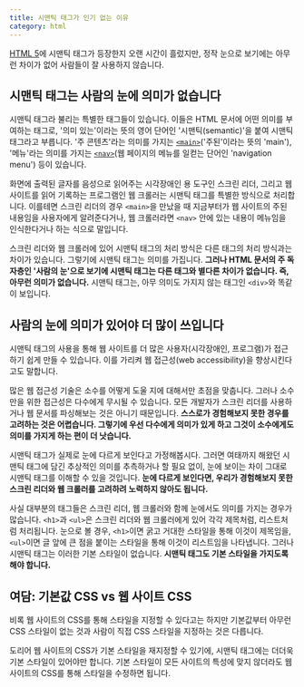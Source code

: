 ```yaml
---
title: 시맨틱 태그가 인기 없는 이유
category: html
---
```


[HTML 5][html5]에 시맨틱 태그가 등장한지 오랜 시간이 흘렀지만, 정작 눈으로 보기에는 아무런 차이가 없어 사람들이 잘 사용하지 않습니다.

## 시맨틱 태그는 사람의 눈에 의미가 없습니다

시맨틱 태그라 불리는 특별한 태그들이 있습니다. 이들은 HTML 문서에 어떤 의미를 부여하는 태그로, '의미 있는'이라는 뜻의 영어 단어인 '시맨틱(semantic)'을 붙여 시맨틱 태그라고 부릅니다. '주 콘텐츠'라는 의미를 가지는 [`<main>`][main-element]('주된'이라는 뜻의 'main'), '메뉴'라는 의미를 가지는 [`<nav>`][nav-element](웹 페이지의 메뉴를 일컫는 단어인 'navigation menu') 등이 있습니다.

화면에 출력된 글자를 음성으로 읽어주는 시각장애인 용 도구인 스크린 리더, 그리고 웹 사이트를 읽어 기록하는 프로그램인 웹 크롤러는 시맨틱 태그를 특별한 방식으로 처리합니다. 이를테면 스크린 리더의 경우 `<main>`을 만났을 때 지금부터가 웹 사이트의 주된 내용임을 사용자에게 알려준다거나, 웹 크롤러라면 `<nav>` 안에 있는 내용이 메뉴임을 인식한다거나 하는 식으로 말입니다.

스크린 리더와 웹 크롤러에 있어 시맨틱 태그의 처리 방식은 다른 태그의 처리 방식과는 차이가 있습니다. 그렇기에 시맨틱 태그는 의미를 가집니다. **그러나 HTML 문서의 주 독자층인 '사람의 눈'으로 보기에 시맨틱 태그는 다른 태그와 별다른 차이가 없습니다. 즉, 아무런 의미가 없습니다.** 시맨틱 태그는, 아무 의미도 가지지 않는 태그인 `<div>`와 똑같이 보입니다.

[html5]: https://developer.mozilla.org/docs/Web/Guide/HTML/HTML5

[main-element]: https://developer.mozilla.org/docs/Web/HTML/Element/main

[nav-element]: https://developer.mozilla.org/docs/Web/HTML/Element/nav

## 사람의 눈에 의미가 있어야 더 많이 쓰입니다

시맨틱 태그의 사용을 통해 웹 사이트를 더 많은 사용자(시각장애인, 프로그램)가 접근하기 쉽게 만들 수 있습니다. 이를 가리켜 웹 접근성(web accessibility)을 향상시킨다고도 말합니다.

많은 웹 접근성 기술은 소수를 어떻게 도울 지에 대해서만 초점을 맞춥니다. 그러나 소수만을 위한 접근성은 다수에게 무시될 수 있습니다. 모든 개발자가 스크린 리더를 사용하거나 웹 문서를 파싱해보는 것은 아니기 때문입니다. **스스로가 경험해보지 못한 경우를 고려하는 것은 어렵습니다. 그렇기에 우선 다수에게 의미가 있게 하고 그것이 소수에게도 의미를 가지게 하는 편이 더 낫습니다.**

시맨틱 태그가 실제로 눈에 다르게 보인다고 가정해봅시다. 그러면 여태까지 해왔던 시맨틱 태그에 담긴 추상적인 의미를 추측하거나 할 필요 없이, 눈에 보이는 차이 그대로 시맨틱 태그를 이해할 수 있을 것입니다. **눈에 다르게 보인다면, 우리가 경험해보지 못한 스크린 리더와 웹 크롤러를 고려하려 노력하지 않아도 됩니다.**

사실 대부분의 태그들은 스크린 리더, 웹 크롤러와 함께 눈에서도 의미를 가지는 경우가 많습니다. `<h1>`과 `<ul>`은 스크린 리더와 웹 크롤러에게 있어 각각 제목처럼, 리스트처럼 처리됩니다. 눈으로 볼 경우, `<h1>`이면 굵고 거대한 스타일을 통해 이것이 제목임을, `<ul>`이면 글 앞에 큰 점을 붙이는 스타일을 통해 이것이 리스트임을 나타냅니다. 그러나 시맨틱 태그는 이러한 기본 스타일이 없습니다. **시맨틱 태그도 기본 스타일을 가지도록 해야 합니다.**

## 여담: 기본값 CSS vs 웹 사이트 CSS

비록 웹 사이트의 CSS를 통해 스타일을 지정할 수 있다고는 하지만 기본값부터 아무런 CSS 스타일이 없는 것과 사람이 직접 CSS 스타일을 지정하는 것은 다릅니다.

도리어 웹 사이트의 CSS가 기본 스타일을 재지정할 수 있기에, 시맨틱 태그에는 더더욱 기본 스타일이 있어야만 합니다. 기본 스타일이 모든 사이트의 특성에 맞지 않더라도 웹 사이트의 CSS를 통해 스타일을 수정하면 됩니다.
